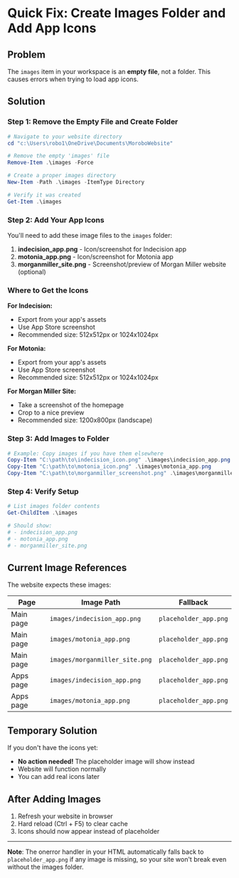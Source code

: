 # Quick Fix: Create Images Folder and Add App Icons

## Problem
The `images` item in your workspace is an **empty file**, not a folder. This causes errors when trying to load app icons.

## Solution

### Step 1: Remove the Empty File and Create Folder
```powershell
# Navigate to your website directory
cd "c:\Users\robo1\OneDrive\Documents\MoroboWebsite"

# Remove the empty 'images' file
Remove-Item .\images -Force

# Create a proper images directory
New-Item -Path .\images -ItemType Directory

# Verify it was created
Get-Item .\images
```

### Step 2: Add Your App Icons

You'll need to add these image files to the `images` folder:

1. **indecision_app.png** - Icon/screenshot for Indecision app
2. **motonia_app.png** - Icon/screenshot for Motonia app  
3. **morganmiller_site.png** - Screenshot/preview of Morgan Miller website (optional)

### Where to Get the Icons

**For Indecision:**
- Export from your app's assets
- Use App Store screenshot
- Recommended size: 512x512px or 1024x1024px

**For Motonia:**
- Export from your app's assets
- Use App Store screenshot
- Recommended size: 512x512px or 1024x1024px

**For Morgan Miller Site:**
- Take a screenshot of the homepage
- Crop to a nice preview
- Recommended size: 1200x800px (landscape)

### Step 3: Add Images to Folder

```powershell
# Example: Copy images if you have them elsewhere
Copy-Item "C:\path\to\indecision_icon.png" .\images\indecision_app.png
Copy-Item "C:\path\to\motonia_icon.png" .\images\motonia_app.png
Copy-Item "C:\path\to\morganmiller_screenshot.png" .\images\morganmiller_site.png
```

### Step 4: Verify Setup

```powershell
# List images folder contents
Get-ChildItem .\images

# Should show:
# - indecision_app.png
# - motonia_app.png
# - morganmiller_site.png
```

## Current Image References

The website expects these images:

| Page | Image Path | Fallback |
|------|-----------|----------|
| Main page | `images/indecision_app.png` | `placeholder_app.png` |
| Main page | `images/motonia_app.png` | `placeholder_app.png` |
| Main page | `images/morganmiller_site.png` | `placeholder_app.png` |
| Apps page | `images/indecision_app.png` | `placeholder_app.png` |
| Apps page | `images/motonia_app.png` | `placeholder_app.png` |

## Temporary Solution

If you don't have the icons yet:
- **No action needed!** The placeholder image will show instead
- Website will function normally
- You can add real icons later

## After Adding Images

1. Refresh your website in browser
2. Hard reload (Ctrl + F5) to clear cache
3. Icons should now appear instead of placeholder

---

**Note**: The onerror handler in your HTML automatically falls back to `placeholder_app.png` if any image is missing, so your site won't break even without the images folder.
